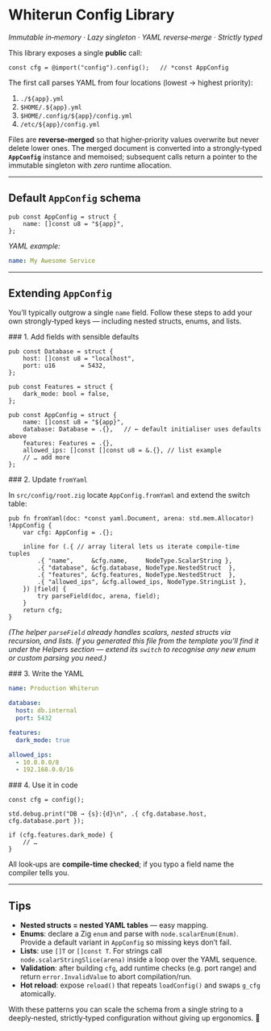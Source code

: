 # Whiterun Config Library

_Immutable in‑memory · Lazy singleton · YAML reverse‑merge · Strictly typed_

This library exposes a single **public** call:

```zig
const cfg = @import("config").config();   // *const AppConfig
```

The first call parses YAML from four locations (lowest → highest priority):

1. `./${app}.yml`
2. `$HOME/.${app}.yml`
3. `$HOME/.config/${app}/config.yml`
4. `/etc/${app}/config.yml`

Files are **reverse‑merged** so that higher‑priority values overwrite but never delete lower ones. The merged document is converted into a strongly‑typed **`AppConfig`** instance and memoised; subsequent calls return a pointer to the immutable singleton with _zero_ runtime allocation.

---

## Default `AppConfig` schema

```zig
pub const AppConfig = struct {
    name: []const u8 = "${app}",
};
```

_YAML example:_

```yaml
name: My Awesome Service
```

---

## Extending `AppConfig`

You’ll typically outgrow a single `name` field. Follow these steps to add your own strongly‑typed keys — including nested structs, enums, and lists.

### 1. Add fields with sensible defaults

```zig
pub const Database = struct {
    host: []const u8 = "localhost",
    port: u16       = 5432,
};

pub const Features = struct {
    dark_mode: bool = false,
};

pub const AppConfig = struct {
    name: []const u8 = "${app}",
    database: Database = .{},   // ← default initialiser uses defaults above
    features: Features = .{},
    allowed_ips: []const []const u8 = &.{}, // list example
    // … add more
};
```

### 2. Update `fromYaml`

In `src/config/root.zig` locate `AppConfig.fromYaml` and extend the switch table:

```zig
pub fn fromYaml(doc: *const yaml.Document, arena: std.mem.Allocator) !AppConfig {
    var cfg: AppConfig = .{};

    inline for (.{ // array literal lets us iterate compile‑time tuples
        .{ "name",     &cfg.name,     NodeType.ScalarString },
        .{ "database", &cfg.database, NodeType.NestedStruct  },
        .{ "features", &cfg.features, NodeType.NestedStruct  },
        .{ "allowed_ips", &cfg.allowed_ips, NodeType.StringList },
    }) |field| {
        try parseField(doc, arena, field);
    }
    return cfg;
}
```

_(The helper `parseField` already handles scalars, nested structs via recursion, and lists. If you generated this file from the template you’ll find it under the Helpers section — extend its `switch` to recognise any new enum or custom parsing you need.)_

### 3. Write the YAML

```yaml
name: Production Whiterun

database:
  host: db.internal
  port: 5432

features:
  dark_mode: true

allowed_ips:
  - 10.0.0.0/8
  - 192.168.0.0/16
```

### 4. Use it in code

```zig
const cfg = config();

std.debug.print("DB → {s}:{d}\n", .{ cfg.database.host, cfg.database.port });

if (cfg.features.dark_mode) {
    // …
}
```

All look‑ups are **compile‑time checked**; if you typo a field name the compiler tells you.

---

## Tips

- **Nested structs = nested YAML tables** — easy mapping.
- **Enums**: declare a Zig `enum` and parse with `node.scalarEnum(Enum)`. Provide a default variant in `AppConfig` so missing keys don’t fail.
- **Lists**: use `[]T` or `[]const T`. For strings call `node.scalarStringSlice(arena)` inside a loop over the YAML sequence.
- **Validation**: after building `cfg`, add runtime checks (e.g. port range) and return `error.InvalidValue` to abort compilation/run.
- **Hot reload**: expose `reload()` that repeats `loadConfig()` and swaps `g_cfg` atomically.

With these patterns you can scale the schema from a single string to a deeply‑nested, strictly‑typed configuration without giving up ergonomics. 🎉
